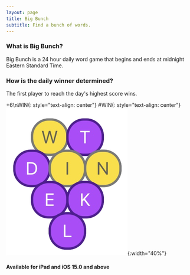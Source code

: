 ```yaml
---
layout: page
title: Big Bunch
subtitle: Find a bunch of words.
---
```


### What is Big Bunch?

Big Bunch is a 24 hour daily word game that begins and ends at midnight Eastern Standard Time.

### How is the daily winner determined?

The first player to reach the day's highest score wins.

+6\nWIN{: style="text-align: center"}
#WIN{: style="text-align: center"}
![](/assets/img/bigBunch_win.png#center){:width="40%"}

#### Available for iPad and iOS 15.0 and above
